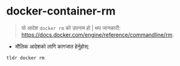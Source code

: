 # docker-container-rm

> यो आदेश `docker rm` को उपनाम हो |
> थप जानकारी: <https://docs.docker.com/engine/reference/commandline/rm>.

- मौलिक आदेशको लागि कागजात हेर्नुहोस्:

`tldr docker rm`
